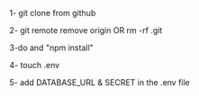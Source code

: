 1- git clone from github

2- git remote remove origin OR rm -rf .git

3-do and "npm install"

4- touch .env

5- add DATABASE_URL & SECRET in the .env file
